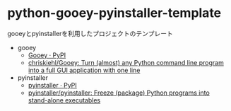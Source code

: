 # python-gooey-pyinstaller-template

gooeyとpyinstallerを利用したプロジェクトのテンプレート

* gooey
    * [Gooey · PyPI](https://pypi.org/project/Gooey/)
    * [chriskiehl/Gooey: Turn (almost) any Python command line program into a full GUI application with one line](https://github.com/chriskiehl/Gooey)
* pyinstaller
    * [pyinstaller · PyPI](https://pypi.org/project/pyinstaller/)
    * [pyinstaller/pyinstaller: Freeze (package) Python programs into stand-alone executables](https://github.com/pyinstaller/pyinstaller)
